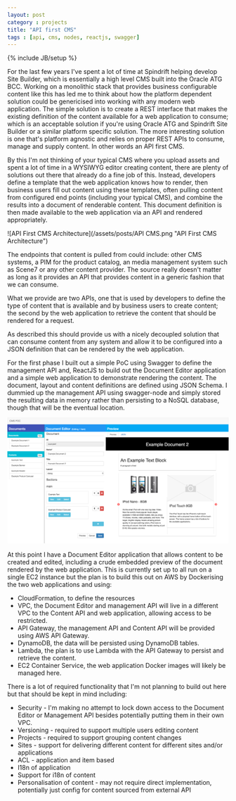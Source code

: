 ```yaml
---
layout: post
category : projects
title: "API first CMS"
tags : [api, cms, nodes, reactjs, swagger]
---
```

{% include JB/setup %}

For the last few years I've spent a lot of time at Spindrift helping develop Site Builder, which is essentially a high level CMS built into the Oracle ATG BCC. Working on a monolithic stack that provides business configurable content like this has led me to think about how the platform dependent solution could be genericised into working with any modern web application. The simple solution is to create a REST interface that makes the existing definition of the content available for a web application to consume; which is an acceptable solution if you're using Oracle ATG and Spindrift Site Builder or a similar platform specific solution. The more interesting solution is one that's platform agnostic and relies on proper REST APIs to consume, manage and supply content. In other words an API first CMS.

By this I'm not thinking of your typical CMS where you upload assets and spent a lot of time in a WYSIWYG editor creating content, there are plenty of solutions out there that already do a fine job of this. Instead, developers define a template that the web application knows how to render, then business users fill out content using these templates, often pulling content from configured end points (including your typical CMS), and combine the results into a document of renderable content. This document definition is then made available to the web application via an API and rendered appropriately.

![API First CMS Architecture](/assets/posts/API CMS.png "API First CMS Architecture")


The endpoints that content is pulled from could include: other CMS systems, a PIM for the product catalog, an media management system such as Scene7 or any other content provider. The source really doesn't matter as long as it provides an API that provides content in a generic fashion that we can consume.

What we provide are two APIs, one that is used by developers to define the type of content that is available and by business users to create content; the second by the web application to retrieve the content that should be rendered for a request.

As described this should provide us with a nicely decoupled solution that can consume content from any system and allow it to be configured into a JSON definition that can be rendered by the web application.

For the first phase I built out a simple PoC using Swagger to define the management API and, ReactJS to build out the Document Editor application and a simple web application to demonstrate rendering the content. The document, layout and content definitions are defined using JSON Schema. I dummied up the management API using swagger-node and simply stored the resulting data in memory rather than persisting to a NoSQL database, though that will be the eventual location.

![Application Screenshot](/assets/posts/cms_application.png "CMS Poc Application Screenshot")

At this point I have a Document Editor application that allows content to be created and edited, including a crude embedded preview of the document rendered by the web application. This is currently set up to all run on a single EC2 instance but the plan is to build this out on AWS by Dockerising the two web applications and using:
* CloudFormation, to define the resources
* VPC, the Document Editor and management API will live in a different VPC to the Content API and web application, allowing access to be restricted.
* API Gateway, the management API and Content API will be provided using AWS API Gateway.
* DynamoDB, the data will be persisted using DynamoDB tables.
* Lambda, the plan is to use Lambda with the API Gateway to persist and retrieve the content.
* EC2 Container Service, the web application Docker images will likely be managed here.

There is a lot of required functionality that I'm not planning to build out here but that should be kept in mind including:
* Security - I'm making no attempt to lock down access to the Document Editor or Management API besides potentially putting them in their own VPC.
* Versioning - required to support multiple users editing content
* Projects - required to support grouping content changes
* Sites - support for delivering different content for different sites and/or applications
* ACL - application and item based
* I18n of application
* Support for i18n of content
* Personalisation of content - may not require direct implementation, potentially just config for content sourced from external API
